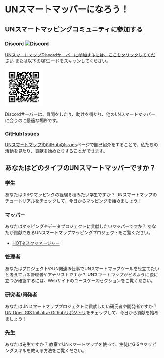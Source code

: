 # UNスマートマッパーになろう！

## UNスマートマッピングコミュニティに参加する

### Discord [![Discord](https://img.shields.io/discord/1180387931614085130?label=&logo=discord&logoColor=ffffff&color=7389D8&labelColor=6A7EC2)](https://discord.gg/B2uCGWGmZ5)

<a href="https://discord.gg/B2uCGWGmZ5" class="button button--tertiary">UNスマートマップDiscordサーバーに参加するには、ここをクリックしてください</a> または以下のQRコードをスキャンしてください。

![UN Smart Mappers QR Code](/img/unsmartmappersqrcode.png)

Discordサーバーは、質問をしたり、助けを得たり、他のUNスマートマッパーに会うのに最適な場所です。

### GitHub Issues
[UNスマートマップのGitHubのIssues](https://github.com/unopengis/7/issues)ページで自己紹介をすることで、私たちの活動を見たり、貢献を始めたりすることができます。

## あなたはどのタイプのUNスマートマッパーですか？

### 学生
あなたはGISやマッピングの経験を積みたい学生ですか？ UNスマートマップのチュートリアルをチェックして、今日からマッピングを始めましょう！

### マッパー
あなたはマッピングやデータプロジェクトに貢献したいマッパーですか？ あなたが貢献できるUNスマートマップマッピングプロジェクトをご覧ください。

- [HOTタスクマネージャー](https://tasks.hotosm.org/)

### 管理者
あなたはプロジェクトやUN関連の仕事でUNスマートマップツールを役立てたいと考えている管理者やアナリストですか？ UNスマートマップがどのように役に立つか確認するには、Webサイトのユースケースセクションをご覧ください。

### 研究者/開発者
あなたはUNスマートマッププロジェクトに貢献したい研究者や開発者ですか？ [UN Open GIS Initiative Githubリポジトリ](https://github.com/unopengis/)をチェックして、今日から貢献を始めましょう！

### 先生
あなたは先生ですか？ 教室でUNスマートマップを使って、生徒にGISやマッピングスキルを教える方法をご覧ください。